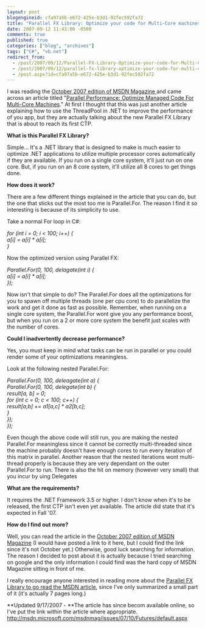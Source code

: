 ```yaml
---
layout: post
blogengineid: cfa97a5b-e672-425e-b3d1-92fec592fa72
title: "Parallel FX Library: Optimize your code for Multi-Core machines"
date: 2007-09-12 11:43:00 -0500
comments: true
published: true
categories: ["blog", "archives"]
tags: ["C#", "vb.net"]
redirect_from: 
  - /post/2007/09/12/Parallel-FX-Library-Optimize-your-code-for-Multi-Core-machines
  - /post/2007/09/12/parallel-fx-library-optimize-your-code-for-multi-core-machines
  - /post.aspx?id=cfa97a5b-e672-425e-b3d1-92fec592fa72
---
```

<!-- more -->

I was reading the <a href="http://msdn.microsoft.com/msdnmag/issues/07/10/">October 2007 edition of MSDN Magazine </a>and came across an article titled "<a href="http://msdn.microsoft.com/msdnmag/issues/07/10/Futures/default.aspx">Parallel Performance: Optimize Managed Code For Multi-Core Machines</a>." At first I thought that this was just another article explaining how to use the ThreadPool in .NET to improve the performance of you app, but they are actually talking about the new Parallel FX Library that is about to reach its first CTP.

**What is this Parallel FX Library?**

Simple... It's a .NET library that is designed to make is much easier to optimize .NET applications to utilize multiple processor cores automatically if they are available. If you run on a single core system, it'll just run on one core. But, if you run on an 8 core system, it'll utilize all 8 cores to get things done.

**How does it work?**

There are a few different things explained in the article that you can do, but the one that sticks out the most too me is Parallel.For. The reason I find it so interesting is because of its simplicity to use.

Take a normal For loop in C#:

*for (int i = 0; i < 100; i++) {<br />   a[i] = a[i] * a[i];<br />}*

Now the optimized version using Parallel FX:

*Parallel.For(0, 100, delagate(int i) {<br />   a[i] = a[i] * a[i];<br />});*

Now isn't that simple to do? The Parallel.For does all the optimizations for you to spawn off multiple threads (one per cpu core) to do parallelize the work and get it done as fast as possible. Remember, when running on a single core system, the Parallel.For wont give you any performance boost, but when you run on a 2 or more core system the benefit just scales with the number of cores.

**Could I inadvertently decrease performance?**

Yes, you must keep in mind what tasks can be run in parallel or you could render some of your optimizations meaningless.

Look at the following nested Parallel.For:

*Parallel.For(0, 100, deleagate(int a) {<br />   Parallel.For(0, 100, delegate(int b) {<br />      result[a, b] = 0;<br />      for (int c = 0; c < 100; c++) {<br />         result[a,b] += a1[a,c] * a2[b,c];<br />      }<br />   });<br />});*

Even though the above code will still run, you are making the nested Parallel.For meaningless since it cannot be correctly multi-threaded since the machine probably doesn't have enough cores to run every iteration of this matrix in parallel. Another reason that the nested iterations wont multi-thread properly is because they are very dependant on the outer Parallel.For to run. There is also the hit on memory (however very small) that you incur by uing Delegates

**What are the requirements?**

It requires the .NET Framework 3.5 or higher. I don't know when it's to be released, the first CTP isn't even yet available. The article did state that it's expected in Fall '07.

**How do I find out more?**

Well, you can read the article in the <a href="http://msdn.microsoft.com/msdnmag/issues/07/10/">October 2007 edition of MSDN Magazine</a> (I would have posted a link to it here, but I could find the link since it's not October yet.) Otherwise, good luck searching for information. The reason I decided to post about it is actually because I tried searching on google and the only information I could find was the hard copy of MSDN Magazine sitting in front of me.

I really encourage anyone interested in reading more about the <a href="http://msdn.microsoft.com/msdnmag/issues/07/10/Futures/default.aspx">Parallel FX Library to go read the MSDN article</a>, since I've only summarized a small part of it (it's actually 7 pages long.)

**Updated 9/17/2007 - **The article has since becom available online, so I've put the link within the article where appropriate. <a href="http://msdn.microsoft.com/msdnmag/issues/07/10/Futures/default.aspx">http://msdn.microsoft.com/msdnmag/issues/07/10/Futures/default.aspx</a>
